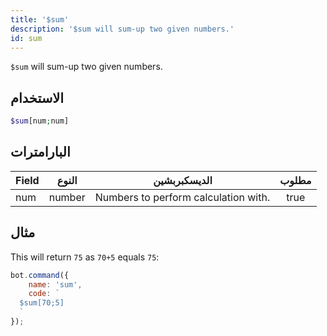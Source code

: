 ```yaml
---
title: '$sum'
description: '$sum will sum-up two given numbers.'
id: sum
---
```


`$sum` will sum-up two given numbers.

## الاستخدام

```php
$sum[num;num]
```

## البارامترات

| Field | النوع  | الديسكبربشين                         | مطلوب |
| ----- | ------ | ------------------------------------ |:-----:|
| num   | number | Numbers to perform calculation with. | true  |

## مثال

This will return `75` as `70+5` equals `75`:

```javascript
bot.command({
    name: 'sum',
    code: `
  $sum[70;5]
  `
});
```
